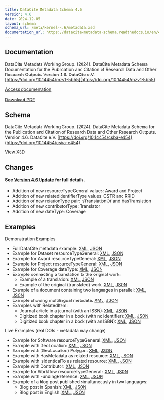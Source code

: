 ```yaml
---
title: DataCite Metadata Schema 4.6
version: 4.6
date: 2024-12-05
layout: schema
schema_url: /meta/kernel-4.6/metadata.xsd
documentation_url: https://datacite-metadata-schema.readthedocs.io/en/4.6/
---
```


## Documentation
DataCite Metadata Working Group. (2024). DataCite Metadata Schema Documentation for the Publication and Citation of Research Data and Other Research Outputs. Version 4.6. DataCite e.V. [https://doi.org/10.14454/mzv1-5b55](https://doi.org/10.14454/mzv1-5b55)

<div class="text-center"><a href="https://datacite-metadata-schema.readthedocs.io/en/4.6/" class="btn">Access documentation</a></div>
<br>
<div class="text-center"><a href="https://datacite-metadata-schema.readthedocs.io/_/downloads/en/4.6/pdf/" class="btn">Download PDF</a></div>

## Schema
DataCite Metadata Working Group. (2024). DataCite Metadata Schema for the Publication and Citation of Research Data and Other Research Outputs. Version 4.6. DataCite e.V. [https://doi.org/10.14454/csba-e454](https://doi.org/10.14454/csba-e454)

<div class="text-center"><a href="metadata.xsd" class="btn">View XSD</a></div>

## Changes

#### See [Version 4.6 Update](https://datacite-metadata-schema.readthedocs.io/en/4.6/introduction/version-update) for full details.


* Addition of new resourceTypeGeneral values: Award and Project
* Addition of new relatedIdentifierType values: CSTR and RRID
* Addition of new relationType pair: IsTranslationOf and HasTranslation
* Addition of new contributorType: Translator
* Addition of new dateType: Coverage


## Examples

Demonstration Examples

* Full DataCite metadata example: [XML](example/datacite-example-full-v4.xml), [JSON](https://api.test.datacite.org/dois/10.82433/B09Z-4K37?publisher=true&affiliation=true)
* Example for Dataset resourceTypeGeneral: [XML](example/datacite-example-dataset-v4.xml), [JSON](https://api.test.datacite.org/dois/10.82433/9184-DY35?publisher=true&affiliation=true)
* Example for Award resourceTypeGeneral: [XML](example/datacite-example-award-v4.xml), [JSON]()
* Example for Project resourceTypeGeneral: [XML](example/datacite-example-project-v4.xml), [JSON](https://api.test.datacite.org/dois/10.82433/84dj-am41?publisher=true&affiliation=true)
* Example for Coverage dateType: [XML](example/datacite-example-coverage-v4.xml), [JSON](https://api.test.datacite.org/dois/10.82433/pgk2-ar97?publisher=true&affiliation=true)
* Example connecting a translation to the original work:
    * Example of a translation: [XML](example/datacite-example-translation-translated-v4.xml), [JSON](https://api.test.datacite.org/dois/10.82433/45e5-xy14?publisher=true&affiliation=true)
    * Example of the original (translated) work: [XML](example/datacite-example-translation-original-v4.xml), [JSON](https://api.test.datacite.org/dois/10.82433/pma6-nf93?publisher=true&affiliation=true)
* Example of a document containing two languages in parallel: [XML](example/datacite-example-parallel-languages-v4.xml), [JSON](https://api.test.datacite.org/dois/10.82433/4r08-sa38?publisher=true&affiliation=true)
* Example showing multilingual metadata: [XML](example/datacite-example-multilingual-v4.xml), [JSON](https://api.test.datacite.org/dois/10.82433/byt7-2g42?publisher=true&affiliation=true)
* Examples with RelatedItem:
    * Journal article in a journal (with an ISSN): [XML](example/datacite-example-relateditem1-v4.xml), [JSON](https://api.test.datacite.org/dois/10.82433/q54d-pf76?publisher=true&affiliation=true)
    * Digitized book chapter in a book (with no identifier): [XML](example/datacite-example-relateditem2-v4.xml), [JSON](https://api.test.datacite.org/dois/10.82433/eck0-f231?publisher=true&affiliation=true)
    * Digitized book chapter in a book (with an ISBN): [XML](example/datacite-example-relateditem3-v4.xml), [JSON](https://api.test.datacite.org/dois/10.82433/4fdh-rh04?publisher=true&affiliation=true)

Live Examples (real DOIs - metadata may change)

* Example for Software resourceTypeGeneral: [XML](https://api.datacite.org/dois/application/vnd.datacite.datacite+xml/10.5281/zenodo.7635478), [JSON](https://api.datacite.org/dois/10.5281/zenodo.7635478?publisher=true&affiliation=true)
* Example with GeoLocation: [XML](https://api.datacite.org/dois/application/vnd.datacite.datacite+xml/10.1594/PANGAEA.770250), [JSON](https://api.datacite.org/dois/10.1594/PANGAEA.770250?publisher=true&affiliation=true)
* Example with (GeoLocation) Polygon: [XML](https://api.datacite.org/dois/application/vnd.datacite.datacite+xml/10.15129/3da7087a-91a3-40be-9a83-7e412156db59), [JSON](https://api.datacite.org/dois/10.15129/3da7087a-91a3-40be-9a83-7e412156db59?publisher=true&affiliation=true)
* Example with HasMetadata as related resource: [XML](https://api.datacite.org/dois/application/vnd.datacite.datacite+xml/10.26164/leopoldina_10_00390), [JSON](https://api.datacite.org/dois/10.26164/leopoldina_10_00390?publisher=true&affiliation=true)
* Example with IsIdenticalTo as related resource: [XML](https://api.datacite.org/dois/application/vnd.datacite.datacite+xml/10.5282/oph.2), [JSON](https://api.datacite.org/dois/10.5282/oph.2?publisher=true&affiliation=true)
* Example with Contributor: [XML](https://api.datacite.org/dois/application/vnd.datacite.datacite+xml/10.4228/zalf.sy6a-xt12), [JSON](https://api.datacite.org/dois/10.4228/zalf.sy6a-xt12?publisher=true&affiliation=true)
* Example for Workflow resourceTypeGeneral : [XML](https://api.datacite.org/dois/application/vnd.datacite.datacite+xml/10.48546/WORKFLOWHUB.WORKFLOW.412.1), [JSON](https://api.datacite.org/dois/10.48546/WORKFLOWHUB.WORKFLOW.412.1?publisher=true&affiliation=true)
* Example with FundingReference: [XML](https://api.datacite.org/dois/application/vnd.datacite.datacite+xml/10.5281/zenodo.47394), [JSON](https://api.datacite.org/dois/10.5281/zenodo.47394?publisher=true&affiliation=true)
* Example of a blog post published simultaneously in two languages:
    * Blog post in Spanish: [XML](https://api.datacite.org/dois/application/vnd.datacite.datacite+xml/10.5438/S7C0-Y897), [JSON](https://api.datacite.org/dois/10.5438/S7C0-Y897?publisher=true&affiliation=true)
    * Blog post in English: [XML](https://api.datacite.org/dois/application/vnd.datacite.datacite+xml/10.5438/1HG2-BF13), [JSON](https://api.datacite.org/dois/10.5438/1HG2-BF13?publisher=true&affiliation=true)
